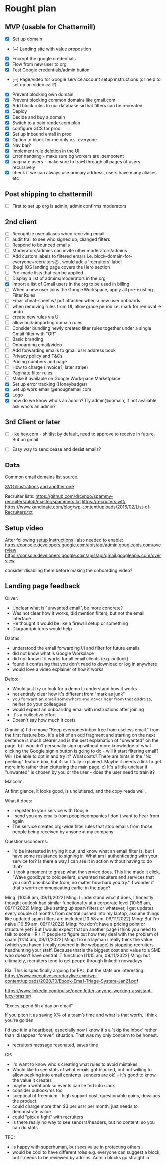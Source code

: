 # Rought plan

## MVP (usable for Chattermill)
- [x] Set up domain
- [~] Landing site with value proposition
- [x] Encrypt the google credentials
- [x] Flow from new user to org
- [x] Test Google credentials/admin button
- [~] Page/video for Google service account setup instructions (or help to set up on video call?)
- [x] Prevent blocking own domain
- [x] Prevent blocking common domains like gmail.com
- [x] Add block rules to our database so that filters can be recreated
- [x] Deploy
- [x] Decide and buy a domain
- [x] Switch to a paid render.com plan
- [x] configure GCS for prod
- [x] Set up inbound email in prod
- [x] Option to block for me only v.s. everyone
- [x] Nav bar?
- [x] Implement rule deletion in the UI
- [x] Error handling - make sure bg workers are idempotent
- [x] paginate users - make sure to trawl through all pages of users recursively
- [x] check if we can always use primary address, users have many aliases etc

## Post shipping to chattermill

- [ ] First to set up org is admin, admin confirms moderators

## 2nd client
- [ ] Recognize user aliases when receiving email
- [ ] audit trail to see who signed up, changed filters
- [ ] Respond to bounced emails
- [ ] Moderators/admins can invite other moderators/admins
- [ ] Add custom labels to filtered emails i.e. block-domain-for-everyone+recruiters@.. would add a 'recruiters' label
- [ ] (bug) iOS landing page covers the Hero section
- [ ] Pre-made lists that can be applied
- [ ] Display a list of admins/moderators in the org
- [x] Import a list of Gmail users in the org to be used in billing
- [ ] When a new user joins the Google Workspace, apply all pre-existing Filter Rules
- [ ] Email cheat-sheet w/ pdf attached when a new user onboards
- [ ] when removing rules from UI, allow grace period i.e. mark for removal -> undo
- [ ] create new rules via UI
- [ ] allow bulk-importing domain rules
- [ ] Consider bundling newly created filter rules together under a single Gmail filter with "OR"
- [ ] Basic branding
- [ ] Onboarding email/video
- [ ] Add forwarding emails to gmail user address book
- [ ] Privacy policy and T&Cs
- [ ] Pricing numbers and page
- [ ] How to charge (invoice?, later stripe)
- [ ] Paginate filter rules
- [ ] Make it available on Google Workspace Marketplace
- [x] Set up error tracking (Honeybadger)
- [x] Set up work email @enoughemail.com
- [x] Logo
- [x] how do we know who's an admin? Try admin@domain, if not available, ask who's an admin?

## 3rd Client or later
- [ ] like hey.com - shitlist by default, need to approve to receive in future. But on gmail
- [ ] Easy way to send cease and desist emails?


## Data

Common [email domains list source](https://gist.github.com/ammarshah/f5c2624d767f91a7cbdc4e54db8dd0bf).

[SVG illustrations](https://freesvgillustration.com) [and another one](https://undraw.co/search)

Recruiter lists: https://github.com/drcongo/spammy-recruiters/blob/master/spammers.txt https://recruiters.wtf/  https://www.kandidate.com/blog/wp-content/uploads/2016/02/List-of-Recruiters.txt


## Setup video

After following [setup instructions](https://developers.google.com/workspace/guides/create-credentials#service-account) I also needed to enable:
https://console.developers.google.com/apis/api/admin.googleapis.com/overview
https://console.developers.google.com/apis/api/gmail.googleapis.com/overview

consider disabling them before making the onboarding video?

## Landing page feedback

Oliver:
- Unclear what is "unwanted email", be more concrete?
- Was not clear how it works, did mention filters, but not the email interface
- He thought it would be like a firewall setup or something
- Diagram/pictures would help

Dzotas:
- understood the email forwarding UI and filter for future emails
- did not know what is Google Workplace
- did not know if it works for all email clients (e.g. outlook)
- found it confusing that you don't need to download or log in anywhere
- would love a video explainer of how it works

Deioo:
- Would just try or look for a demo to understand how it works
- not entirely clear how it's different from "mark as junk"
- you forward an email somewhere and never hear from that address, neiher do your colleagues
- would expect an onboaridng email with instructions after joining
- It's a collective effort
- Doesn't say how much it costs


Omnix:
a) I'd remove "Keep everyones inbox free from useless email." from the first feature box, it's a bit of an odd fragment and starting on the next sentence is much clearer and is the best explanation of "unwanted" on the page.
b) I wouldn't personally sign up without more knowledge of what clicking the Google signin button is going to do - will it start filtering email? Will I be able to opt in and try it? What costs? There are hints in the "No peeking" feature box, but it isn't fully explained. Maybe it needs a link to get more info rather than cluttering the main page.
c) It's a little unclear if "unwanted" is chosen by you or the user - does the user need to train it?

Malcolm:

At first glance, it looks good, is uncluttered, and the copy reads well.

What it does:
- I register to your service with Google
- I send you any emails from people/companies I don't want to hear from again
- The service creates org-wide filter rules that stop emails from those people being received by anyone at my company

Questions/concerns:
- I'd be interested in trying it out, and know what an email filter is, but I have some resistance to signing in. What am I authenticating with your service for? Is there a way I can see it in action without having to do that?
- It took a moment to grasp what the service does. This line made it click, "Wave goodbye to cold sellers, unwanted recuiters and services that you can't unsubscribe from, no matter how hard you try.". I wonder if that's worth communicating earlier in the page?

Ming:
[10:58 am, 09/11/2022] Ming: I understand what it does, I honestly thought outlook had similar functionality at a corporate level
[10:58 am, 09/11/2022] Ming: Like setting up spam filters or whatever, I get updates every couple of months from central pushed into my laptop, assume things like updated spam filters are included
[10:58 am, 09/11/2022] Ming: But I'm naive
[10:59 am, 09/11/2022] Ming: You don't have a pricing point or structure yet?  But I would expect that on another page
i think you need to talk to some HR / IT people to figure out how they deal with the problem of spam
[11:14 am, 09/11/2022] Ming: from a layman i really think the value (which you haven't really covered in the webpage) is stopping recruiters headhunting your staff.  Because that is the biggest cost and value to a SME who doesn't have central IT functiuon
[11:15 am, 09/11/2022] Ming: but ultimately, recruiters tend to get people through linkedin nowadays

Ria:
This is specifically arguing for EAs, but the stats are interesting: https://www.executivesecretarylive.com/wp-content/uploads/2020/10/Ebook-Email-Triage-System-Jan21.pdf

https://www.linkedin.com/pulse/open-letter-anyone-working-assistant-lucy-brazier/

"Execs spend 5h a day on email"

If you pitch it as saving X% of a team's time and what is that worth, I think you're golden

I'd use it in a heartbeat, especially now I know it's a 'skip the inbox' rather than 'disappear forever' situation. That was my only concern to be honest.

- recruiters message resonated, saves time

CP:
- I'd want to know who's creating what rules to avoid mistakes
- Would like to see stats of what emails got blocked, but not willing to allow peeking into email contents (senders are ok) - it's good to know the value it creates
- maybe a webhook so events can be fed into slack
- consider outlook/ms too
- sceptical of freemium - high support cost, questionable gains, devalues the product
- could charge more than $3 per user per month, just needs to demonstrate value
- could "pick a fight" with recruiters
- is there really no way to see senders/headers, but no content, so you can do stats

TFC:
- is happy with superhuman, but sees value in protecting others
- would be cool to have different roles e.g. everyone can suggest a block, but it needs to be reviewed by admins. Admin blocks go straight in

